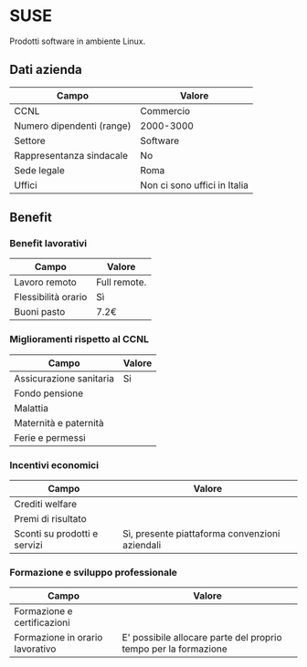 # SUSE

Prodotti software in ambiente Linux.

## Dati azienda

| **Campo**           | **Valore**                             |
| ------------------------- | -------------------------------------------- |
| CCNL                      | Commercio                                    |
| Numero dipendenti (range) | 2000-3000                                    |
| Settore                   | Software                                     |
| Rappresentanza sindacale  | No                                           |
| Sede legale               | Roma                                         |
| Uffici                    | Non ci sono uffici in Italia                 |

## Benefit

### Benefit lavorativi

| **Campo**      | **Valore**                                                                                                 |
| -------------------- | ---------------------------------------------------------------------------------------------------------------- |
| Lavoro remoto        | Full remote.                                           |
| Flessibilità orario | Sì                                                                                                              |
| Buoni pasto          | 7.2€                                                                                                              |

### Miglioramenti rispetto al CCNL

| **Campo**         | **Valore** |
| ----------------------- | ---------------- |
| Assicurazione sanitaria |    Si              |
| Fondo pensione          |                  |
| Malattia                |                  |
| Maternità e paternità |                  |
| Ferie e permessi        |                  |

### Incentivi economici

| **Campo**              | **Valore**                                |
| ---------------------------- | ----------------------------------------------- |
| Crediti welfare              |                                                 |
| Premi di risultato           |                                                 |
| Sconti su prodotti e servizi | Sì, presente piattaforma convenzioni aziendali |

### Formazione e sviluppo professionale

| **Campo**                 | **Valore**                                                           |
| ------------------------------- | -------------------------------------------------------------------------- |
| Formazione e certificazioni     |                                                                            |
| Formazione in orario lavorativo | E' possibile allocare parte del proprio tempo per la formazione |
